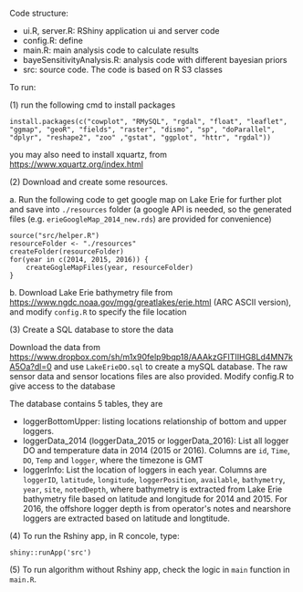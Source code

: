 Code structure:
- ui.R, server.R: RShiny application ui and server code
- config.R: define 
- main.R: main analysis code to calculate results
- bayeSensitivityAnalysis.R: analysis code with different bayesian priors
- src: source code. The code is based on R S3 classes

To run:

(1) run the following cmd to install packages

```
install.packages(c("cowplot", "RMySQL", "rgdal", "float", "leaflet", "ggmap", "geoR", "fields", "raster", "dismo", "sp", "doParallel", "dplyr", "reshape2", "zoo" ,"gstat", "ggplot", "httr", "rgdal"))
```

you may also need to install xquartz, from https://www.xquartz.org/index.html

(2) Download and create some resources. 

a. Run the following code to get google map on Lake Erie for further plot and save into `./resources` folder (a google API is needed, so the generated files (e.g. `erieGoogleMap_2014_new.rds`) are provided for convenience)

```
source("src/helper.R")
resourceFolder <- "./resources"
createFolder(resourceFolder)
for(year in c(2014, 2015, 2016)) {
	createGogleMapFiles(year, resourceFolder)
}
```

b. Download Lake Erie bathymetry file from https://www.ngdc.noaa.gov/mgg/greatlakes/erie.html (ARC ASCII version), and modify `config.R` to specify the file location


(3) Create a SQL database to store the data

Download the data from https://www.dropbox.com/sh/m1x90felp9bqp18/AAAkzGFITIIHG8Ld4MN7kA5Oa?dl=0 and use `LakeErieDO.sql` to create a mySQL database. The raw sensor data and sensor locations files are also provided. Modify config.R to give access to the database

The database contains 5 tables, they are
* loggerBottomUpper: listing locations relationship of bottom and upper loggers. 
* loggerData_2014 (loggerData_2015 or loggerData_2016): List all logger DO and temperature data in 2014 (2015 or 2016). Columns are `id`, `Time`, `DO`, `Temp` and `logger`, where the timezone is GMT
* loggerInfo: List the location of loggers in each year. Columns are `loggerID`, `latitude`, `longitude`, `loggerPosition`, `available`, `bathymetry`, `year`, `site`, `notedDepth`, where bathymetry is extracted from Lake Erie bathymetry file based on latitude and longitude for 2014 and 2015. For 2016, the offshore logger depth is from operator's notes and nearshore loggers are extracted based on latitude and longtitude. 


(4) To run the Rshiny app, in R concole, type:
```
shiny::runApp('src')
```

(5) To run algorithm without Rshiny app, check the logic in `main` function in `main.R`. 


